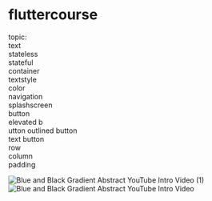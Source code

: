 # fluttercourse

topic:<br />
text<br />
stateless<br />
stateful<br />
container<br />
textstyle<br />
color<br />
navigation<br />
splashscreen<br />
button<br />
  elevated b<br />utton
  outlined button<br />
  text button<br />
row<br />
column<br />
padding<br />


![Blue and Black Gradient Abstract YouTube Intro Video (1)](https://github.com/HassaanAhmed60211/fluttercourse/assets/106430586/36a70894-b367-464d-bb17-03513b3ee567)
![Blue and Black Gradient Abstract YouTube Intro Video](https://github.com/HassaanAhmed60211/fluttercourse/assets/106430586/c32246ba-2e54-44d2-9bff-938f65944f0a)
